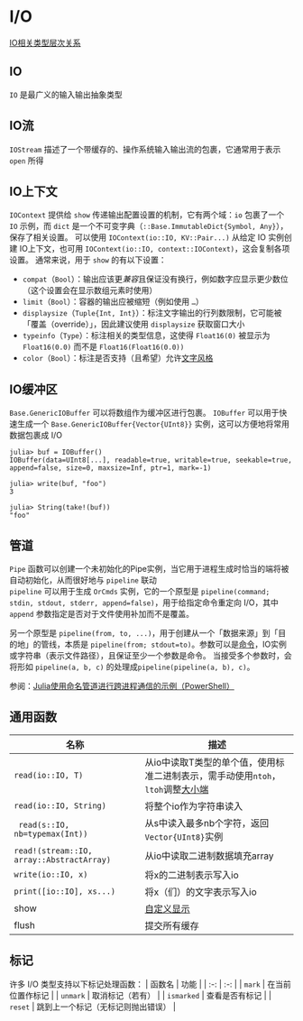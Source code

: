 # I/O
[IO相关类型层次关系](../lists/typetree1.8.txt#L695-L722)

## IO
`IO` 是最广义的输入输出抽象类型

## IO流
`IOStream` 描述了一个带缓存的、操作系统输入输出流的包裹，它通常用于表示 `open` 所得

## IO上下文
`IOContext` 提供给 `show` 传递输出配置设置的机制，它有两个域：`io` 包裹了一个 `IO` 示例，而 `dict` 是一个不可变字典（`::Base.ImmutableDict{Symbol, Any}`），保存了相关设置。
可以使用 `IOContext(io::IO, KV::Pair...)` 从给定 IO 实例创建 IO上下文，也可用 `IOContext(io::IO, context::IOContext)`，这会复制各项设置。
通常来说，用于 `show` 的有以下设置：
* `compat`（`Bool`）：输出应该更*兼容*且保证没有换行，例如数字应显示更少数位（这个设置会在显示数组元素时使用）
* `limit`（`Bool`）：容器的输出应被缩短（例如使用 `…`）
* `displaysize`（`Tuple{Int, Int}`）：标注文字输出的行列数限制，它可能被「覆盖（override）」，因此建议使用 `displaysize` 获取窗口大小
* `typeinfo`（`Type`）：标注相关的类型信息，这使得 `Float16(0)` 被显示为 `Float16(0.0)` 而不是 `Float16(Float16(0.0))`
* `color`（`Bool`）：标注是否支持（且希望）允许[文字风格](../basic/basicio.md#printstyled)

## IO缓冲区
`Base.GenericIOBuffer` 可以将数组作为缓冲区进行包裹。
`IOBuffer` 可以用于快速生成一个 `Base.GenericIOBuffer{Vector{UInt8}}` 实例，这可以方便地将常用数据包裹成 I/O
```julia-repl
julia> buf = IOBuffer()
IOBuffer(data=UInt8[...], readable=true, writable=true, seekable=true, append=false, size=0, maxsize=Inf, ptr=1, mark=-1)

julia> write(buf, "foo")
3

julia> String(take!(buf))
"foo"
```

## 管道
`Pipe` 函数可以创建一个未初始化的Pipe实例，当它用于进程生成时恰当的端将被自动初始化，从而很好地与 `pipeline` 联动\
`pipeline` 可以用于生成 `OrCmds` 实例，它的一个原型是 `pipeline(command; stdin, stdout, stderr, append=false)`，用于给指定命令重定向 I/O，其中 `append` 参数指定是否对于文件使用补加而不是覆盖。

另一个原型是 `pipeline(from, to, ...)`，用于创建从一个「数据来源」到「目的地」的管线，本质是 `pipeline(from; stdout=to)`。参数可以是[命令](cmd.md)，IO实例或字符串（表示文件路径），且保证至少一个参数是命令。
当接受多个参数时，会将形如 `pipeline(a, b, c)` 的处理成`pipeline(pipeline(a, b), c)`。

参阅：[Julia使用命名管道进行跨进程通信的示例（PowerShell）](https://discourse.juliacn.com/t/topic/2687)

## 通用函数
| 名称 | 描述 |
| --- | --- |
| `read(io::IO, T)` | 从io中读取T类型的单个值，使用标准二进制表示，需手动使用`ntoh`，`ltoh`调整[大小端](https://www.ruanyifeng.com/blog/2022/06/endianness-analysis.html) |
| `read(io::IO, String)` | 将整个io作为字符串读入 |
| ` read(s::IO, nb=typemax(Int))` | 从s中读入最多nb个字符，返回`Vector{UInt8}`实例 |
| `read!(stream::IO, array::AbstractArray)` | 从io中读取二进制数据填充array |
| `write(io::IO, x)` | 将x的二进制表示写入io |
| `print([io::IO], xs...)` | 将x（们）的文字表示写入io |
| show | [自定义显示](typesystem.md#自定义显示) |
| flush | 提交所有缓存 |

## 标记
许多 I/O 类型支持以下标记处理函数：
| 函数名 | 功能 |
| :-: | :-: |
| `mark` | 在当前位置作标记 |
| `unmark` | 取消标记（若有） |
| `ismarked` | 查看是否有标记 |
| `reset` | 跳到上一个标记（无标记则抛出错误） |
